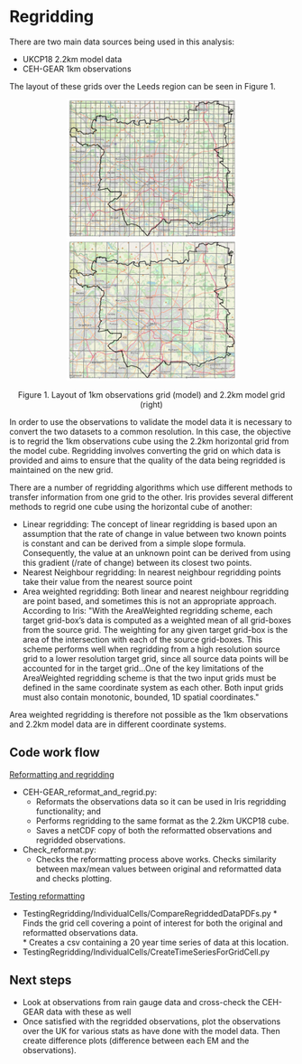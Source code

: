 # Regridding

There are two main data sources being used in this analysis:
* UKCP18 2.2km model data
* CEH-GEAR 1km observations

The layout of these grids over the Leeds region can be seen in Figure 1. 

<p align="center">
  <img src="Figs/1km_grid.png" width="300"  title="Original 1km grid" />
  <img src="Figs/2.2km_grid.png" width="300"  title="Regridded 2.2km grid" />
</p>
<p align="center"> Figure 1. Layout of 1km observations grid (model) and 2.2km model grid (right) <p align="center">

In order to use the observations to validate the model data it is necessary to convert the two datasets to a common resolution.  In this case, the objective is to regrid the 1km observations cube using the 2.2km horizontal grid from the model cube. Regridding involves converting the grid on which data is provided and aims to ensure that the quality of the data being regridded is maintained on the new grid.

There are a number of regridding algorithms which use different methods to transfer information from one grid to the other. Iris provides several different methods to regrid one cube using the horizontal cube of another:
* Linear regridding: The concept of linear regridding is based upon an assumption that the rate of change in value between two known points is constant and can be derived from a simple slope formula. Consequently, the value at an unknown point can be derived from using this gradient (/rate of change) between its closest two points.  
* Nearest Neighbour regridding: In nearest neighbour regridding points take their value from the nearest source point 
* Area weighted regridding: Both linear and nearest neighbour regridding are point based, and sometimes this is not an appropriate approach. According to Iris: "With the AreaWeighted regridding scheme, each target grid-box’s data is computed as a weighted mean of all grid-boxes from the source grid. The weighting for any given target grid-box is the area of the intersection with each of the source grid-boxes. This scheme performs well when regridding from a high resolution source grid to a lower resolution target grid, since all source data points will be accounted for in the target grid...One of the key limitations of the AreaWeighted regridding scheme is that the two input grids must be defined in the same coordinate system as each other. Both input grids must also contain monotonic, bounded, 1D spatial coordinates."

Area weighted regridding is therefore not possible as the 1km observations and 2.2km model data are in different coordinate systems.

## Code work flow
<ins> Reformatting and regridding </ins>
* CEH-GEAR_reformat_and_regrid.py:   
  * Reformats the observations data so it can be used in Iris regridding functionality; and
  * Performs regridding to the same format as the 2.2km UKCP18 cube.  
  * Saves a netCDF copy of both the reformatted observations and regridded observations.
* Check_reformat.py: 
  * Checks the reformatting process above works. Checks similarity between max/mean values between original and reformatted data and checks plotting.

<ins> Testing reformatting </ins>
* TestingRegridding/IndividualCells/CompareRegriddedDataPDFs.py
       * Finds the grid cell covering a point of interest for both the original and reformatted observations data.  
       * Creates a csv containing a 20 year time series of data at this location.    
* TestingRegridding/IndividualCells/CreateTimeSeriesForGridCell.py


## Next steps
* Look at observations from rain gauge data and cross-check the CEH-GEAR data with these as well
* Once satisfied with the regridded observations, plot the observations over the UK for various stats as have done with the model data. Then create difference plots (difference between each EM and the observations).


